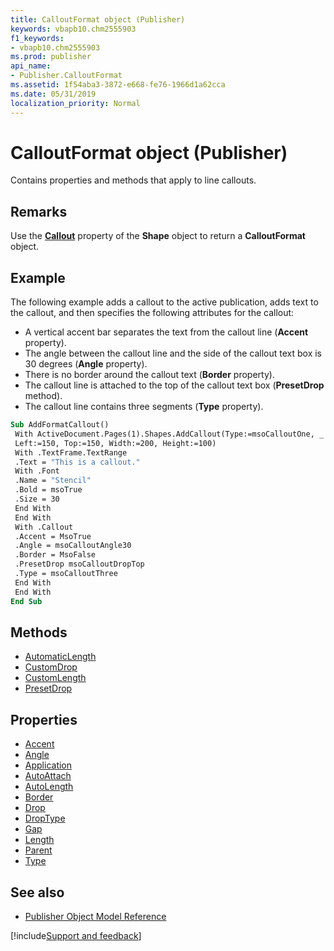 ```yaml
---
title: CalloutFormat object (Publisher)
keywords: vbapb10.chm2555903
f1_keywords:
- vbapb10.chm2555903
ms.prod: publisher
api_name:
- Publisher.CalloutFormat
ms.assetid: 1f54aba3-3872-e668-fe76-1966d1a62cca
ms.date: 05/31/2019
localization_priority: Normal
---
```



# CalloutFormat object (Publisher)

Contains properties and methods that apply to line callouts.

## Remarks

Use the **[Callout](Publisher.Shape.Callout.md)** property of the **Shape** object to return a **CalloutFormat** object. 

## Example

The following example adds a callout to the active publication, adds text to the callout, and then specifies the following attributes for the callout:

- A vertical accent bar separates the text from the callout line (**Accent** property).
- The angle between the callout line and the side of the callout text box is 30 degrees (**Angle** property).
- There is no border around the callout text (**Border** property).
- The callout line is attached to the top of the callout text box (**PresetDrop** method).
- The callout line contains three segments (**Type** property).
    

```vb
Sub AddFormatCallout() 
 With ActiveDocument.Pages(1).Shapes.AddCallout(Type:=msoCalloutOne, _ 
 Left:=150, Top:=150, Width:=200, Height:=100) 
 With .TextFrame.TextRange 
 .Text = "This is a callout." 
 With .Font 
 .Name = "Stencil" 
 .Bold = msoTrue 
 .Size = 30 
 End With 
 End With 
 With .Callout 
 .Accent = MsoTrue 
 .Angle = msoCalloutAngle30 
 .Border = MsoFalse 
 .PresetDrop msoCalloutDropTop 
 .Type = msoCalloutThree 
 End With 
 End With 
End Sub
```


## Methods

- [AutomaticLength](Publisher.CalloutFormat.AutomaticLength.md)
- [CustomDrop](Publisher.CalloutFormat.CustomDrop.md)
- [CustomLength](Publisher.CalloutFormat.CustomLength.md)
- [PresetDrop](Publisher.CalloutFormat.PresetDrop.md)

## Properties

- [Accent](Publisher.CalloutFormat.Accent.md)
- [Angle](Publisher.CalloutFormat.Angle.md)
- [Application](Publisher.CalloutFormat.Application.md)
- [AutoAttach](Publisher.CalloutFormat.AutoAttach.md)
- [AutoLength](Publisher.CalloutFormat.AutoLength.md)
- [Border](Publisher.CalloutFormat.Border.md)
- [Drop](Publisher.CalloutFormat.Drop.md)
- [DropType](Publisher.CalloutFormat.DropType.md)
- [Gap](Publisher.CalloutFormat.Gap.md)
- [Length](Publisher.CalloutFormat.Length.md)
- [Parent](Publisher.CalloutFormat.Parent.md)
- [Type](Publisher.CalloutFormat.Type.md)

## See also

- [Publisher Object Model Reference](overview/publisher/object-model.md)



[!include[Support and feedback](~/includes/feedback-boilerplate.md)]